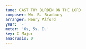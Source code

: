 ```yaml
---
tune: CAST THY BURDEN ON THE LORD
composer: Wm. B. Bradbury
arranger: Henry Alford
year: '-'
meter: '6s, 5s. D.'
key: C Major
anacrusis: 0
---
```

